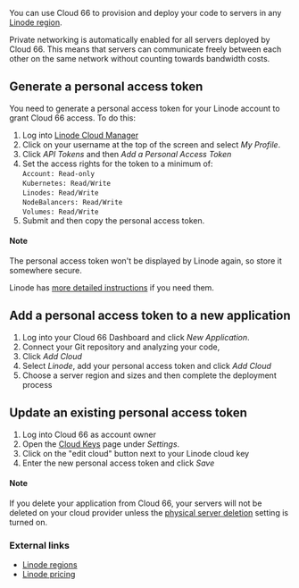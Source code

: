 You can use Cloud 66 to provision and deploy your code to servers in any [Linode region](http://developers.cloud66.com/#cloud-vendor-instance-regions#linode). 

Private networking is automatically enabled for all servers deployed by Cloud 66. This means that servers can communicate freely between each other on the same network without counting towards bandwidth costs.

## Generate a personal access token

You need to generate a personal access token for your Linode account to grant Cloud 66 access. To do this:

1. Log into [Linode Cloud Manager](https://cloud.linode.com/)
2. Click on your username at the top of the screen and select *My Profile*.
3. Click *API Tokens* and then *Add a Personal Access Token*
4. Set the access rights for the token to a minimum of:<br/>
	`Account: Read-only`<br/>
	`Kubernetes: Read/Write`<br/>
	`Linodes: Read/Write`<br/>
	`NodeBalancers: Read/Write`<br/>
	`Volumes: Read/Write`<br/>
5. Submit and then copy the personal access token. 

#### Note 
<div class="notice"><p>The personal access token won't be displayed by Linode again, so store it somewhere secure.</p></div> 

Linode has [more detailed instructions](https://www.linode.com/docs/platform/api/getting-started-with-the-linode-api/#get-an-access-token) if you need them.

## Add a personal access token to a new application

1. Log into your Cloud 66 Dashboard and click *New Application*. 
2. Connect your Git repository and analyzing your code, 
3. Click *Add Cloud* 
4. Select *Linode*, add your personal access token and click *Add Cloud*
5. Choose a server region and sizes and then complete the deployment process

## Update an existing personal access token

1. Log into Cloud 66 as account owner 
2. Open the [Cloud Keys](https://app.cloud66.com/clouds) page under *Settings*. 
3. Click on the "edit cloud" button next to your Linode cloud key
4. Enter the new personal access token and click *Save*

#### Note
<div class="notice notice-warning"><p>
If you delete your application from Cloud 66, your servers will not be deleted on your cloud provider unless the <a href="/{{page.collection}}/how-to-guides/deployment/server-deletion.html">physical server deletion</a> setting is turned on.
</p></div>

### External links
- [Linode regions](https://www.linode.com/speedtest)
- [Linode pricing](https://www.linode.com/pricing)
